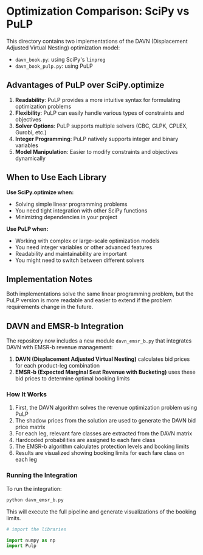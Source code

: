 # Optimization Comparison: SciPy vs PuLP

This directory contains two implementations of the DAVN (Displacement Adjusted Virtual Nesting) optimization model:
- `davn_book.py`: using SciPy's `linprog`
- `davn_book_pulp.py`: using PuLP

## Advantages of PuLP over SciPy.optimize

1. **Readability**: PuLP provides a more intuitive syntax for formulating optimization problems
2. **Flexibility**: PuLP can easily handle various types of constraints and objectives
3. **Solver Options**: PuLP supports multiple solvers (CBC, GLPK, CPLEX, Gurobi, etc.)
4. **Integer Programming**: PuLP natively supports integer and binary variables
5. **Model Manipulation**: Easier to modify constraints and objectives dynamically

## When to Use Each Library

**Use SciPy.optimize when:**
- Solving simple linear programming problems
- You need tight integration with other SciPy functions
- Minimizing dependencies in your project

**Use PuLP when:**
- Working with complex or large-scale optimization models
- You need integer variables or other advanced features
- Readability and maintainability are important
- You might need to switch between different solvers

## Implementation Notes

Both implementations solve the same linear programming problem, but the PuLP version is more readable and easier to extend if the problem requirements change in the future.

## DAVN and EMSR-b Integration

The repository now includes a new module `davn_emsr_b.py` that integrates DAVN with EMSR-b revenue management:

1. **DAVN (Displacement Adjusted Virtual Nesting)** calculates bid prices for each product-leg combination
2. **EMSR-b (Expected Marginal Seat Revenue with Bucketing)** uses these bid prices to determine optimal booking limits

### How It Works

1. First, the DAVN algorithm solves the revenue optimization problem using PuLP
2. The shadow prices from the solution are used to generate the DAVN bid price matrix
3. For each leg, relevant fare classes are extracted from the DAVN matrix
4. Hardcoded probabilities are assigned to each fare class
5. The EMSR-b algorithm calculates protection levels and booking limits
6. Results are visualized showing booking limits for each fare class on each leg

### Running the Integration

To run the integration:
```python
python davn_emsr_b.py
```

This will execute the full pipeline and generate visualizations of the booking limits.



```python
# import the libraries

import numpy as np 
import Pulp

```